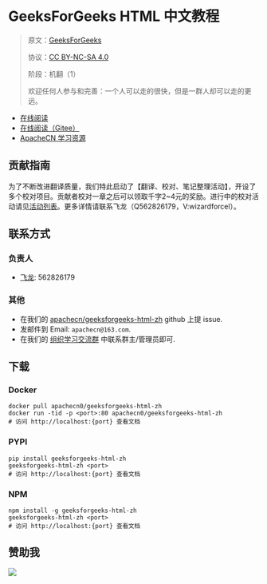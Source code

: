 # GeeksForGeeks HTML 中文教程

> 原文：[GeeksForGeeks](https://geeksforgeeks.org/)
> 
> 协议：[CC BY-NC-SA 4.0](http://creativecommons.org/licenses/by-nc-sa/4.0/)
> 
> 阶段：机翻（1）
> 
> 欢迎任何人参与和完善：一个人可以走的很快，但是一群人却可以走的更远。

* [在线阅读](https://g4g-html.apachecn.org)
* [在线阅读（Gitee）](https://apachecn.gitee.io/doc-template/)
* [ApacheCN 学习资源](http://docs.apachecn.org/)

## 贡献指南

为了不断改进翻译质量，我们特此启动了【翻译、校对、笔记整理活动】，开设了多个校对项目。贡献者校对一章之后可以领取千字2\~4元的奖励。进行中的校对活动请见[活动列表](https://home.apachecn.org/#/docs/activity/docs-activity)。更多详情请联系飞龙（Q562826179，V:wizardforcel）。

## 联系方式

### 负责人

* [飞龙](https://github.com/wizardforcel): 562826179

### 其他

*   在我们的 [apachecn/geeksforgeeks-html-zh](https://github.com/apachecn/geeksforgeeks-html-zh) github 上提 issue.
*   发邮件到 Email: `apachecn@163.com`.
*   在我们的 [组织学习交流群](https://www.apachecn.org/#/docs/join) 中联系群主/管理员即可.

## 下载

### Docker

```
docker pull apachecn0/geeksforgeeks-html-zh
docker run -tid -p <port>:80 apachecn0/geeksforgeeks-html-zh
# 访问 http://localhost:{port} 查看文档
```

### PYPI

```
pip install geeksforgeeks-html-zh
geeksforgeeks-html-zh <port>
# 访问 http://localhost:{port} 查看文档
```

### NPM

```
npm install -g geeksforgeeks-html-zh
geeksforgeeks-html-zh <port>
# 访问 http://localhost:{port} 查看文档
```

## 赞助我

![](https://img-blog.csdnimg.cn/20200112005920729.png)
